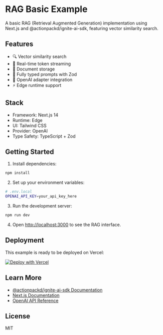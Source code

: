 # RAG Basic Example

A basic RAG (Retrieval Augmented Generation) implementation using Next.js and @actionpackd/ignite-ai-sdk, featuring vector similarity search.

## Features

- 🔍 Vector similarity search
- 🌊 Real-time token streaming
- 💾 Document storage
- 🎯 Fully typed prompts with Zod
- 🔌 OpenAI adapter integration
- ⚡ Edge runtime support

## Stack

- Framework: Next.js 14
- Runtime: Edge
- UI: Tailwind CSS
- Provider: OpenAI
- Type Safety: TypeScript + Zod

## Getting Started

1. Install dependencies:
```bash
npm install
```

2. Set up your environment variables:
```bash
# .env.local
OPENAI_API_KEY=your_api_key_here
```

3. Run the development server:
```bash
npm run dev
```

4. Open [http://localhost:3000](http://localhost:3000) to see the RAG interface.

## Deployment

This example is ready to be deployed on Vercel:

[![Deploy with Vercel](https://vercel.com/button)](https://vercel.com/new/clone?repository-url=https://github.com/ActionpackdHQ/Ignite-AI-SDK/tree/main/examples/rag-basic)

## Learn More

- [@actionpackd/ignite-ai-sdk Documentation](https://github.com/ActionpackdHQ/Ignite-AI-SDK)
- [Next.js Documentation](https://nextjs.org/docs)
- [OpenAI API Reference](https://platform.openai.com/docs/api-reference)

## License

MIT
